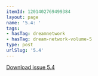 ```yaml
---
itemId: 1201402769499384
layout: page
name: '5.4: '
tags:
- hasTag: dreamnetwork
- hasTag: dream-network-volume-5
type: post
urlSlug: '5.4'
---
```

<a href="files/pdfs/Volume_5/5.4-Dream-Network-Bulletin_Volume-5-Number-4.pdf" download="">Download issue 5.4</a>